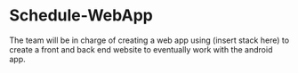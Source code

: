 # Schedule-WebApp
The team will be in charge of creating a web app using (insert stack here) to create a front and back end website to eventually work with the android app.
